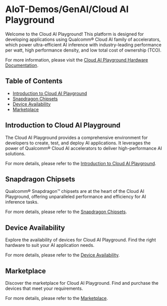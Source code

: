 # AIoT-Demos/GenAI/Cloud AI Playground

Welcome to the Cloud AI Playground! This platform is designed for developing applications using Qualcomm® Cloud AI family of accelerators, which power ultra-efficient AI inference with industry-leading performance per watt, high performance density, and low total cost of ownership (TCO).

For more information, please visit the [Cloud AI Playground Hardware Documentation](../../Hardware/Cloud%20AI%20Playground.md).

## Table of Contents

- [Introduction to Cloud AI Playground](#introduction-to-cloud-ai-playground)
- [Snapdragon Chipsets](#snapdragon-chipsets)
- [Device Availability](#device-availability)
- [Marketplace](#marketplace)

## Introduction to Cloud AI Playground

The Cloud AI Playground provides a comprehensive environment for developers to create, test, and deploy AI applications. It leverages the power of Qualcomm® Cloud AI accelerators to deliver high-performance AI solutions.

For more details, please refer to the [Introduction to Cloud AI Playground](../../Hardware/Cloud%20AI%20Playground.md#introduction-to-cloud-ai-playground).

## Snapdragon Chipsets

Qualcomm® Snapdragon™ chipsets are at the heart of the Cloud AI Playground, offering unparalleled performance and efficiency for AI inference tasks.

For more details, please refer to the [Snapdragon Chipsets](../../Hardware/Cloud%20AI%20Playground.md#snapdragon-chipsets).

## Device Availability

Explore the availability of devices for Cloud AI Playground. Find the right hardware to suit your AI application needs.

For more details, please refer to the [Device Availability](../../Hardware/Cloud%20AI%20Playground.md#device-availability).

## Marketplace

Discover the marketplace for Cloud AI Playground. Find and purchase the devices that meet your requirements.

For more details, please refer to the [Marketplace](../../Hardware/Cloud%20AI%20Playground.md#marketplace).
